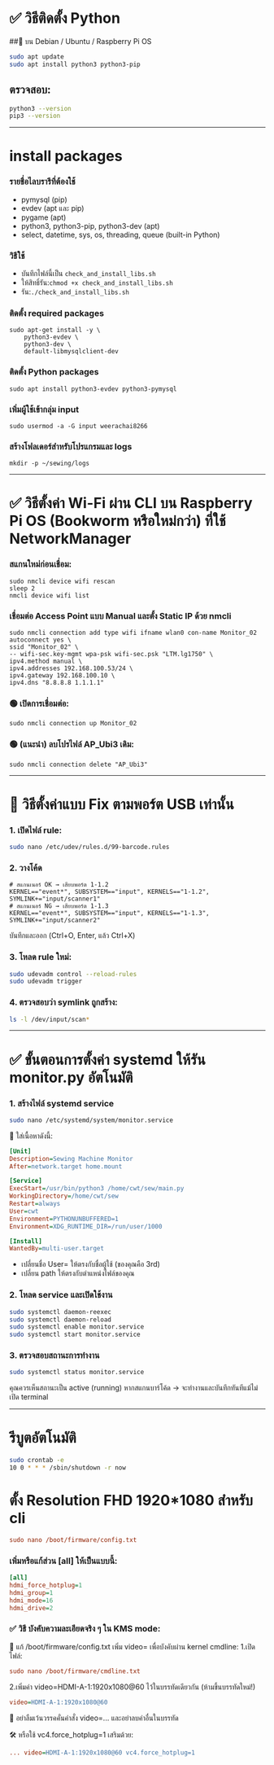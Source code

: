 # ✅ วิธีติดตั้ง Python
##🔹 บน Debian / Ubuntu / Raspberry Pi OS
~~~bash
sudo apt update
sudo apt install python3 python3-pip
~~~
## ตรวจสอบ:
~~~bash
python3 --version
pip3 --version
~~~
---
# install packages 
### รายชื่อไลบรารีที่ต้องใช้
- pymysql (pip)
- evdev (apt และ pip)
- pygame (apt)
- python3, python3-pip, python3-dev (apt)
- select, datetime, sys, os, threading, queue (built-in Python)

### วิธีใช้

- บันทึกไฟล์นี้เป็น `check_and_install_libs.sh`
- ให้สิทธิ์รัน:`chmod +x check_and_install_libs.sh`
- รัน:`./check_and_install_libs.sh`

### ติดตั้ง required packages
~~~ echo "🔧 กำลังติดตั้ง packages ที่จำเป็น..."
sudo apt-get install -y \
    python3-evdev \
    python3-dev \
    default-libmysqlclient-dev
~~~

### ติดตั้ง Python packages
~~~ echo "📚 กำลังติดตั้ง Python libraries..."
sudo apt install python3-evdev python3-pymysql
~~~

### เพิ่มผู้ใช้เข้ากลุ่ม input
~~~ echo "👥 กำลังเพิ่มสิทธิ์ผู้ใช้..."
sudo usermod -a -G input weerachai8266
~~~

### สร้างโฟลเดอร์สำหรับโปรแกรมและ logs
~~~ echo "📁 กำลังสร้างโครงสร้างโฟลเดอร์..."
mkdir -p ~/sewing/logs
~~~
---

# ✅ วิธีตั้งค่า Wi-Fi ผ่าน CLI บน Raspberry Pi OS (Bookworm หรือใหม่กว่า) ที่ใช้ NetworkManager
### สแกนใหม่ก่อนเชื่อม:
~~~
sudo nmcli device wifi rescan
sleep 2
nmcli device wifi list
~~~

### เชื่อมต่อ Access Point แบบ Manual และตั้ง Static IP ด้วย nmcli
~~~
sudo nmcli connection add type wifi ifname wlan0 con-name Monitor_02 autoconnect yes \
ssid "Monitor_02" \
-- wifi-sec.key-mgmt wpa-psk wifi-sec.psk "LTM.lg1750" \
ipv4.method manual \
ipv4.addresses 192.168.100.53/24 \
ipv4.gateway 192.168.100.10 \
ipv4.dns "8.8.8.8 1.1.1.1"
~~~

### 🟢 เปิดการเชื่อมต่อ:
~~~
sudo nmcli connection up Monitor_02
~~~

### 🟢 (แนะนำ) ลบโปรไฟล์ AP_Ubi3 เดิม:
~~~
sudo nmcli connection delete "AP_Ubi3"
~~~

---

# 🔧 วิธีตั้งค่าแบบ Fix ตามพอร์ต USB เท่านั้น
### 1. เปิดไฟล์ rule:
~~~bash
sudo nano /etc/udev/rules.d/99-barcode.rules
~~~

### 2. วางโค้ด
~~~udev
# สแกนเนอร์ OK → เสียบพอร์ต 1-1.2
KERNEL=="event*", SUBSYSTEM=="input", KERNELS=="1-1.2", SYMLINK+="input/scanner1"
# สแกนเนอร์ NG → เสียบพอร์ต 1-1.3
KERNEL=="event*", SUBSYSTEM=="input", KERNELS=="1-1.3", SYMLINK+="input/scanner2"
~~~

บันทึกและออก (Ctrl+O, Enter, แล้ว Ctrl+X)

### 3. โหลด rule ใหม่:
~~~bash
sudo udevadm control --reload-rules
sudo udevadm trigger
~~~

### 4. ตรวจสอบว่า symlink ถูกสร้าง:
~~~bash
ls -l /dev/input/scan*
~~~

---

# ✅ ขั้นตอนการตั้งค่า systemd ให้รัน monitor.py อัตโนมัติ
### 1. สร้างไฟล์ systemd service
~~~bash
sudo nano /etc/systemd/system/monitor.service
~~~

🔧 ใส่เนื้อหาดังนี้:
~~~ini
[Unit]
Description=Sewing Machine Monitor
After=network.target home.mount

[Service]
ExecStart=/usr/bin/python3 /home/cwt/sew/main.py
WorkingDirectory=/home/cwt/sew
Restart=always
User=cwt
Environment=PYTHONUNBUFFERED=1
Environment=XDG_RUNTIME_DIR=/run/user/1000

[Install]
WantedBy=multi-user.target

~~~
- เปลี่ยนชื่อ User= ให้ตรงกับชื่อผู้ใช้ (ของคุณคือ 3rd)
- เปลี่ยน path ให้ตรงกับตำแหน่งไฟล์ของคุณ

### 2. โหลด service และเปิดใช้งาน
~~~bash
sudo systemctl daemon-reexec
sudo systemctl daemon-reload
sudo systemctl enable monitor.service
sudo systemctl start monitor.service
~~~
### 3. ตรวจสอบสถานะการทำงาน
~~~bash
sudo systemctl status monitor.service
~~~
คุณควรเห็นสถานะเป็น active (running)
หากสแกนบาร์โค้ด → จะทำงานและบันทึกทันทีแม้ไม่เปิด terminal

---

# รีบูตอัตโนมัติ
~~~bash
sudo crontab -e
10 0 * * * /sbin/shutdown -r now
~~~

# ตั้ง Resolution FHD 1920*1080 สำหรับ cli

~~~ini
sudo nano /boot/firmware/config.txt
~~~
### เพิ่มหรือแก้ส่วน [all] ให้เป็นแบบนี้:
~~~ini
[all]
hdmi_force_hotplug=1
hdmi_group=1
hdmi_mode=16
hdmi_drive=2
~~~

### ✅ วิธี บังคับความละเอียดจริง ๆ ใน KMS mode:
🔧 แก้ /boot/firmware/config.txt เพิ่ม video= เพื่อบังคับผ่าน kernel cmdline:
 1.เปิดไฟล์:
~~~ini
sudo nano /boot/firmware/cmdline.txt
~~~
 2.เพิ่มค่า video=HDMI-A-1:1920x1080@60 ไว้ในบรรทัดเดียวกัน (ห้ามขึ้นบรรทัดใหม่!)
~~~ini
video=HDMI-A-1:1920x1080@60
~~~
📌 อย่าลืมเว้นวรรคคั่นคำสั่ง video=... และอย่าลบคำอื่นในบรรทัด

🛠 หรือใช้ vc4.force_hotplug=1 เสริมด้วย:
~~~ini
... video=HDMI-A-1:1920x1080@60 vc4.force_hotplug=1
~~~


### 
~~~bash
~~~

### 
~~~bash
~~~
